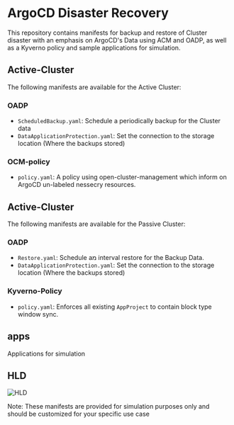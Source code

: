 # ArgoCD Disaster Recovery

This repository contains manifests for backup and restore of Cluster disaster with an emphasis on ArgoCD's Data using ACM and OADP, as well as a Kyverno policy and sample applications for simulation.

## Active-Cluster

The following manifests are available for the Active Cluster:
### OADP
- `ScheduledBackup.yaml`: Schedule a periodically backup for the Cluster data
- `DataApplicationProtection.yaml`: Set the connection to the storage location (Where the backups stored)
### OCM-policy
- `policy.yaml`: A policy using open-cluster-management which inform on ArgoCD un-labeled nessecry resources.

## Active-Cluster

The following manifests are available for the Passive Cluster:
### OADP
- `Restore.yaml`: Schedule aמ interval restore for the Backup Data.
- `DataApplicationProtection.yaml`: Set the connection to the storage location (Where the backups stored)
### Kyverno-Policy
- `policy.yaml`: Enforces all existing `AppProject` to contain block type window sync.

## apps

Applications for simulation

## HLD

![HLD](./https://ibb.co/k1TGr6Q)



Note: These manifests are provided for simulation purposes only and should be customized for your specific use case

